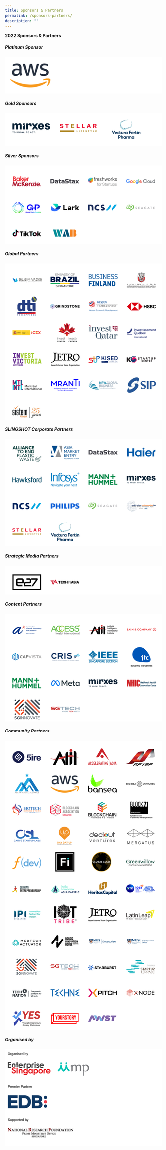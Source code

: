 ```yaml
---
title: Sponsors & Partners
permalink: /sponsors-partners/
description: ""
---
```

**2022 Sponsors & Partners**

##### Platinum Sponsor
![Platinum sponsor SWITCH 2022](/images/sponsor%20cards/sponsor%20cards%20(2022)/platinum%20sponsor.png)

##### Gold Sponsors
![Gold Sponsors SWITCH 2022](/images/sponsors%20&%20partners_cards%20(15).png)

##### Silver Sponsors
![Silver Sponsors SWITCH 2022](/images/sponsors%20&%20partners_cards%20(11).png)

##### Global Partners
![Global Partners SWITCH 2022](/images/sponsors%20&%20partners_cards%20(20).png)

##### SLINGSHOT Corporate Partners 
![SLINGSHOT Corporate Partners](/images/corporate%20partners%20final.png)

##### Strategic Media Partners
![STrategic Media PArtners SWITCH 2022](/images/sponsor%20cards/sponsor%20cards%20(2022)/strategic%20media%20%20partners.png)

##### Content Partners
![Beyond Content Partners SWITCH 2022](/images/sponsors%20&%20partners_cards%20(21).png)

##### Community Partners 
![Community Partners SWITCH 2022](/images/community%20partners%202022_cards%20(3).png)

##### Organised by
![Evergreen SWITCH 2022](/images/sponsor%20cards/sponsor%20cards%20(2022)/evergreen.png)